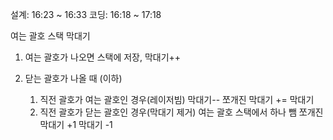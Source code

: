 설계: 16:23 ~ 16:33
코딩: 16:18 ~ 17:18

여는 괄호 스택
막대기

1. 여는 괄호가 나오면 스택에 저장, 막대기++

2. 닫는 괄호가 나올 때 (이하)
    1. 직전 괄호가 여는 괄호인 경우(레이저빔)
        막대기--
        쪼개진 막대기 += 막대기
    2. 직전 괄호가 닫는 괄호인 경우(막대기 제거)
        여는 괄호 스택에서 하나 뺌
        쪼개진 막대기 +1
        막대기 -1